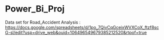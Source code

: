 # Power_Bi_Proj







Data set for Road_Accident Analysis : https://docs.google.com/spreadsheets/d/1po_7QivCqGceixWVXCoX_ftzf8scG-sl/edit?usp=drive_web&ouid=106496549679385212520&rtpof=true




